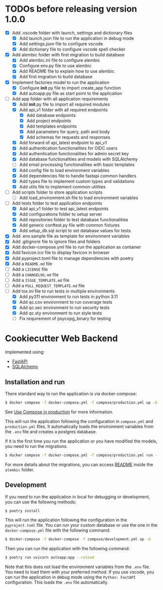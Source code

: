 # TODOs before releasing version 1.0.0

- [x] Add .vscode folder with launch, settings and dictionary files
  - [x] Add launch.json file to run the application in debug mode
  - [x] Add settings.json file to configure vscode
  - [x] Add dictionary file to configure vscode spell checker
- [x] Add alembic folder with first migration to build database
  - [x] Add alembic.ini file to configure alembic
  - [x] Configure env.py file to use alembic
  - [x] Add README file to explain how to use alembic
  - [x] Add first migration to build database
- [x] Implement factories model to run the application
  - [x] Configure **init**.py file to import create_app function
  - [x] Add autoapp.py file as start point to the application
- [ ] Add app folder with all application requirements
  - [x] Add **init**.py file to import all required modules
  - [x] Add api_v1 folder with all required endpoints
    - [x] Add database endpoints
    - [x] Add project endpoints
    - [x] Add templates endpoints
    - [x] Add parameters for query, path and body
    - [x] Add schemas for requests and responses
  - [x] Add forward of api_latest endpoint to api_v1
  - [x] Add authentication functionalities for OIDC users
  - [x] Add authentication functionalities for admin secret key
  - [x] Add database functionalities and models with SQLAlchemy
  - [ ] Add email processing functionalities with basic templates
  - [x] Add config file to load environment variables
  - [x] Add dependencies file to handle fastapi common handlers
  - [x] Add types file to implement custom types and validations
  - [x] Add utils file to implement common utilities
- [ ] Add scripts folder to store application scripts
  - [ ] Add load_environment.sh file to load environment variables
- [ ] Add tests folder to test application endpoints
  - [x] Add api_v1 folder to test api_latest endpoints
  - [x] Add configurations folder to setup server
  - [x] Add repositories folder to test database functionalities
  - [x] Add generic conftest.py file with common fixtures
  - [x] Add setup_db.sql script to set database values for tests
- [x] Add .env.sample file as template for environment variables
- [x] Add .gitignore file to ignore files and folders
- [x] Add docker-compose.yml file to run the application as container
- [x] Add favicon.ico file to display favicon in browser
- [x] Add pyproject.toml file to manage dependencies with poetry
- [x] Add a `README.md` file
- [ ] Add a `LICENSE` file
- [ ] Add a `CHANGELOG.md` file
- [ ] Add a `ISSUE_TEMPLATE.md` file
- [ ] Add a `PULL_REQUEST_TEMPLATE.md` file
- [ ] Add tox.ini file to run tests in multiple environments
  - [x] Add py311 environment to run tests in python 3.11
  - [x] Add qc.cov environment to run coverage tests
  - [x] Add qc.sec environment to run security tests
  - [x] Add qc.sty environment to run style tests
  - [ ] Fix requirement of psycopg_binary for testing

# Cookiecutter Web Backend

Implemented using:

- [FastAPI](https://fastapi.tiangolo.com/)
- [SQLAlchemy](https://www.sqlalchemy.org/)

## Installation and run

There standard way to run the application is via docker-compose:

```bash
$ docker compose -f docker-compose.yml -f compose/production.yml up -d
```

See [Use Compose in production](https://docs.docker.com/compose/production/) for more information.

This will run the application following the configuration in `compose.yml` and `production.yml` files.
It automatically loads the environment variables from the `.env` file and creates a postgres database.

If it is the first time you run the application or you have modified the models, you need to run the migrations.

```bash
$ docker compose -f docker-compose.yml -f compose/production.yml run --rm backend alembic upgrade head
```

For more details about the migrations, you can access [README](alembic/README.md) inside the `alembic` folder.

## Development

If you need to run the application in local for debugging or development, you can use the following methods:

```bash
$ poetry install
```

This will run the application following the configuration in the `pyproject.toml` file. You can run your custom database or use the one in the `docker-compose.yml` file with the following command:

```bash
$ docker-compose -f docker-compose -f compose/development.yml up -d
```

Then you can run the application with the following command:

```bash
$ poetry run uvicorn autoapp:app --reload
```

Note that this does not load the environment variables from the `.env` file. You need to load them with your preferred method.
If you use vscode, you can run the application in debug mode using the `Python: FastAPI` configuration. This loads the `.env` file automatically.
